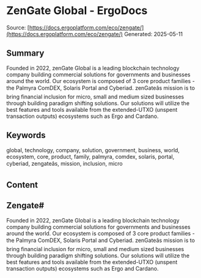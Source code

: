 # ZenGate Global - ErgoDocs
Source: [https://docs.ergoplatform.com/eco/zengate/](https://docs.ergoplatform.com/eco/zengate/)
Generated: 2025-05-11

## Summary
Founded in 2022, zenGate Global is a leading blockchain technology company building commercial solutions for governments and businesses around the world. Our ecosystem is composed of 3 core product families - the Palmyra ComDEX, Solaris Portal and Cyberiad. zenGateâs mission is to bring financial inclusion for micro, small and medium sized businesses through building paradigm shifting solutions. Our solutions will utilize the best features and tools available from the extended-UTXO (unspent transaction outputs) ecosystems such as Ergo and Cardano.

## Keywords
global, technology, company, solution, government, business, world, ecosystem, core, product, family, palmyra, comdex, solaris, portal, cyberiad, zengateâs, mission, inclusion, micro

## Content
## Zengate#
Founded in 2022, zenGate Global is a leading blockchain technology company building commercial solutions for governments and businesses around the world.  Our ecosystem is composed of 3 core product families - the Palmyra ComDEX, Solaris Portal and Cyberiad.
zenGateâs mission is to bring financial inclusion for micro, small and medium sized businesses through building paradigm shifting solutions. Our solutions will utilize the best features and tools available from the extended-UTXO (unspent transaction outputs) ecosystems such as Ergo and Cardano.
